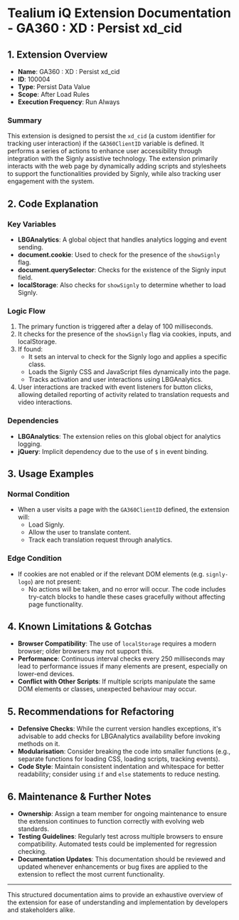 # Tealium iQ Extension Documentation - GA360 : XD : Persist xd_cid

## 1. Extension Overview

- **Name**: GA360 : XD : Persist xd_cid
- **ID**: 100004
- **Type**: Persist Data Value
- **Scope**: After Load Rules
- **Execution Frequency**: Run Always

### Summary
This extension is designed to persist the `xd_cid` (a custom identifier for tracking user interaction) if the `GA360ClientID` variable is defined. It performs a series of actions to enhance user accessibility through integration with the Signly assistive technology. The extension primarily interacts with the web page by dynamically adding scripts and stylesheets to support the functionalities provided by Signly, while also tracking user engagement with the system.

## 2. Code Explanation

### Key Variables
- **LBGAnalytics**: A global object that handles analytics logging and event sending.
- **document.cookie**: Used to check for the presence of the `showSignly` flag.
- **document.querySelector**: Checks for the existence of the Signly input field.
- **localStorage**: Also checks for `showSignly` to determine whether to load Signly.

### Logic Flow
1. The primary function is triggered after a delay of 100 milliseconds.
2. It checks for the presence of the `showSignly` flag via cookies, inputs, and localStorage.
3. If found:
   - It sets an interval to check for the Signly logo and applies a specific class.
   - Loads the Signly CSS and JavaScript files dynamically into the page.
   - Tracks activation and user interactions using LBGAnalytics.
4. User interactions are tracked with event listeners for button clicks, allowing detailed reporting of activity related to translation requests and video interactions.

### Dependencies
- **LBGAnalytics**: The extension relies on this global object for analytics logging.
- **jQuery**: Implicit dependency due to the use of `$` in event binding.

## 3. Usage Examples

### Normal Condition
- When a user visits a page with the `GA360ClientID` defined, the extension will:
  - Load Signly.
  - Allow the user to translate content.
  - Track each translation request through analytics.

### Edge Condition
- If cookies are not enabled or if the relevant DOM elements (e.g. `signly-logo`) are not present:
  - No actions will be taken, and no error will occur. The code includes try-catch blocks to handle these cases gracefully without affecting page functionality.

## 4. Known Limitations & Gotchas

- **Browser Compatibility**: The use of `localStorage` requires a modern browser; older browsers may not support this.
- **Performance**: Continuous interval checks every 250 milliseconds may lead to performance issues if many elements are present, especially on lower-end devices.
- **Conflict with Other Scripts**: If multiple scripts manipulate the same DOM elements or classes, unexpected behaviour may occur.
  
## 5. Recommendations for Refactoring

- **Defensive Checks**: While the current version handles exceptions, it's advisable to add checks for LBGAnalytics availability before invoking methods on it.
- **Modularisation**: Consider breaking the code into smaller functions (e.g., separate functions for loading CSS, loading scripts, tracking events).
- **Code Style**: Maintain consistent indentation and whitespace for better readability; consider using `if` and `else` statements to reduce nesting.

## 6. Maintenance & Further Notes

- **Ownership**: Assign a team member for ongoing maintenance to ensure the extension continues to function correctly with evolving web standards.
- **Testing Guidelines**: Regularly test across multiple browsers to ensure compatibility. Automated tests could be implemented for regression checking.
- **Documentation Updates**: This documentation should be reviewed and updated whenever enhancements or bug fixes are applied to the extension to reflect the most current functionality. 

---

This structured documentation aims to provide an exhaustive overview of the extension for ease of understanding and implementation by developers and stakeholders alike.